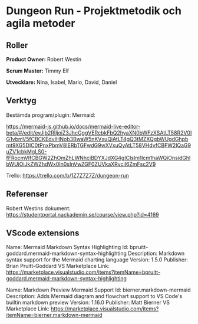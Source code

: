 # Dungeon Run - Projektmetodik och agila metoder

## Roller

**Product Owner:** Robert Westin

**Scrum Master:** Timmy Elf

**Utvecklare:** Nina, Isabel, Mario, David, Daniel

## Verktyg

Bestämda program/plugin: Mermaid:

<https://mermaid-js.github.io/docs/mermaid-live-editor-beta/#/edit/eyJjb2RlIjoiZ3JhcGggVERcbkFbQ2hyaXN0bWFzXSAtLT58R2V0IG1vbmV5fCBCKEdvIHNob3BwaW5nKVxuQiAtLT4gQ3tMZXQgbWUgdGhpbmt9XG5DIC0tPnxPbmV8IERbTGFwdG9wXVxuQyAtLT58VHdvfCBFW2lQaG9uZV1cbkMgLS0-fFRocmVlfCBGW2ZhOmZhLWNhciBDYXJdXG4gICIsIm1lcm1haWQiOnsidGhlbWUiOiJkZWZhdWx0In0sInVwZGF0ZUVkaXRvciI6ZmFsc2V9>

Trello: <https://trello.com/b/1Z7Z7Z7Z/dungeon-run>

## Referenser

Robert Westins dokument: <https://studentportal.nackademin.se/course/view.php?id=4169>

## VScode extensions

Name: Mermaid Markdown Syntax Highlighting
Id: bpruitt-goddard.mermaid-markdown-syntax-highlighting
Description: Markdown syntax support for the Mermaid charting language
Version: 1.5.0
Publisher: Brian Pruitt-Goddard
VS Marketplace Link: <https://marketplace.visualstudio.com/items?itemName=bpruitt-goddard.mermaid-markdown-syntax-highlighting>

Name: Markdown Preview Mermaid Support
Id: bierner.markdown-mermaid
Description: Adds Mermaid diagram and flowchart support to VS Code's builtin markdown preview
Version: 1.16.0
Publisher: Matt Bierner
VS Marketplace Link: <https://marketplace.visualstudio.com/items?itemName=bierner.markdown-mermaid>
